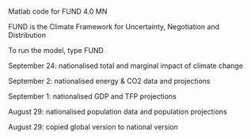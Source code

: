 Matlab code for FUND 4.0 MN

FUND is the Climate Framework for Uncertainty, Negotiation and Distribution

To run the model, type FUND

September 24: nationalised total and marginal impact of climate change

September 2: nationalised energy & CO2 data and projections

September 1: nationalised GDP and TFP projections

August 29: nationalised population data and population projections

August 29: copied global version to national version
